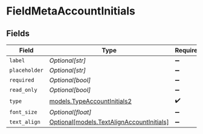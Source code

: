 # FieldMetaAccountInitials


## Fields

| Field                                                                              | Type                                                                               | Required                                                                           | Description                                                                        |
| ---------------------------------------------------------------------------------- | ---------------------------------------------------------------------------------- | ---------------------------------------------------------------------------------- | ---------------------------------------------------------------------------------- |
| `label`                                                                            | *Optional[str]*                                                                    | :heavy_minus_sign:                                                                 | N/A                                                                                |
| `placeholder`                                                                      | *Optional[str]*                                                                    | :heavy_minus_sign:                                                                 | N/A                                                                                |
| `required`                                                                         | *Optional[bool]*                                                                   | :heavy_minus_sign:                                                                 | N/A                                                                                |
| `read_only`                                                                        | *Optional[bool]*                                                                   | :heavy_minus_sign:                                                                 | N/A                                                                                |
| `type`                                                                             | [models.TypeAccountInitials2](../models/typeaccountinitials2.md)                   | :heavy_check_mark:                                                                 | N/A                                                                                |
| `font_size`                                                                        | *Optional[float]*                                                                  | :heavy_minus_sign:                                                                 | N/A                                                                                |
| `text_align`                                                                       | [Optional[models.TextAlignAccountInitials]](../models/textalignaccountinitials.md) | :heavy_minus_sign:                                                                 | N/A                                                                                |
